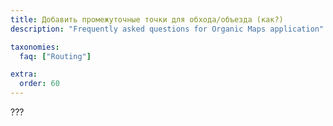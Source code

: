 ```yaml
---
title: Добавить промежуточные точки для обхода/объезда (как?)
description: "Frequently asked questions for Organic Maps application"

taxonomies:
  faq: ["Routing"]

extra:
  order: 60
---
```


???
